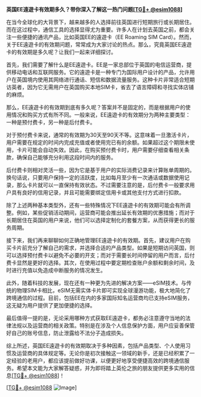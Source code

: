 **英国EE遠遊卡有效期多久？带你深入了解这一热门问题[[TG💪+ @esim1088](https://t.me/s/esim1088)]**

在当今全球化的大背景下，越来越多的人选择前往英国进行短期旅行或长期居住。而在这过程中，通信工具的选择显得尤为重要。许多人在计划去英国之前，都会关注一些便捷的通讯产品，比如英国EE的遠遊卡（EE Roaming SIM Card）。然而，关于EE遠遊卡的有效期问题，常常成为大家讨论的热点。那么，究竟英国EE遠遊卡的有效期是多久呢？让我们一起来详细探讨。

首先，我们需要了解什么是EE遠遊卡。EE是一家总部位于英国的电信运营商，提供移动电话和互联网服务。它的遠遊卡是一种专门为国际用户设计的产品，允许用户在英国境内使用其网络进行通话、短信和数据流量服务。这种卡片非常适合短期访英者，因为它无需用户在英国购买本地SIM卡，省去了语言障碍和寻找实体店铺的麻烦。

那么，EE遠遊卡的有效期到底有多久呢？答案并不是固定的，而是根据用户的使用情况和购买方式有所不同。一般来说，EE遠遊卡的有效期分为两种主要类型：一种是预付费卡，另一种是后付费卡。

对于预付费卡来说，通常的有效期为30天至90天不等。这意味着一旦激活卡片，用户需要在规定的时间内完成充值或者使用完已有的余额。如果超过这个期限未使用，卡片可能会自动失效。因此，在购买预付费卡时，用户需要仔细查看相关条款，确保自己能够充分利用这段时间内的服务。

后付费卡则相对灵活一些，因为它是基于用户的实际消费记录来计算账单周期的。换句话说，只要用户保持一定的活跃度，比如每月至少有一次通话或数据使用记录，那么卡片就可以一直保持有效状态。不过需要注意的是，后付费卡一般要求用户具有良好的信用记录，并且可能需要绑定信用卡或其他支付方式进行扣款。

除了上述两种基本类型外，还有一些特殊情况下EE遠遊卡的有效期可能会有所调整。例如，某些促销活动期间，运营商可能会推出延长有效期的优惠措施；而对于长期居住在英国的用户来说，他们可以选择定制化的套餐方案，从而获得更长的服务周期。

接下来，我们再来聊聊如何正确地管理EE遠遊卡的有效期。首先，建议用户在购买卡片前充分了解自己的需求，并选择合适的产品类型。如果是短期访问英国，则可以选择预付费卡以避免不必要的开支；而对于需要长时间停留的用户而言，后付费卡显然是更好的选择。其次，在使用过程中要定期检查账户余额和剩余时间，及时进行充值以免造成中断服务的情况发生。

此外，随着科技的发展，现在还有一种更为先进的解决方案——eSIM技术。与传统的物理SIM卡相比，eSIM无需实体卡片即可实现全球漫游功能，极大地简化了跨境通信的过程。目前，包括EE在内的多家国际知名运营商均已支持eSIM服务，这无疑为用户提供了更加便捷的选择。

最后值得一提的是，无论采用哪种方式获取EE遠遊卡，都务必注意遵守当地的法律法规以及运营商的相关政策。特别是在涉及个人信息保护方面，用户应妥善保管好自己的账号信息，防止泄露给不法分子造成损失。

综上所述，英国EE遠遊卡的有效期取决于多种因素，包括产品类型、个人使用习惯及运营商的具体规定等。无论你是初次接触这一领域的新手，还是已经积累了一定经验的老用户，都应该提前做好功课，以便更好地享受便捷高效的跨境通信服务。希望本文能为大家解答疑惑，并为即将踏上英伦之旅的朋友提供更多实用的信息[[TG💪+ @esim1088](https://t.me/s/esim1088)]！

[[TG💪+ @esim1088](https://t.me/s/esim1088) ![Image](https://i.postimg.cc/4NQfJmqS/Snipaste-2025-05-13-00-14-12.png)]